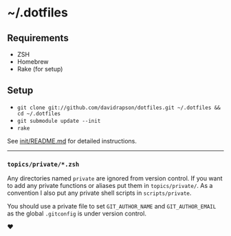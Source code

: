 # ~/.dotfiles

## Requirements

- ZSH
- Homebrew
- Rake (for setup)

## Setup

- `git clone git://github.com/davidrapson/dotfiles.git ~/.dotfiles && cd ~/.dotfiles`
- `git submodule update --init`
- `rake`

See [init/README.md](init/README.md) for detailed instructions.

* * *

### `topics/private/*.zsh`

Any directories named `private` are ignored from version control. If you want to add any private functions or aliases put them in `topics/private/`. As a convention I also put any private shell scripts in `scripts/private`.

You should use a private file to set `GIT_AUTHOR_NAME` and `GIT_AUTHOR_EMAIL` as the global `.gitconfig` is under version control.

♥
